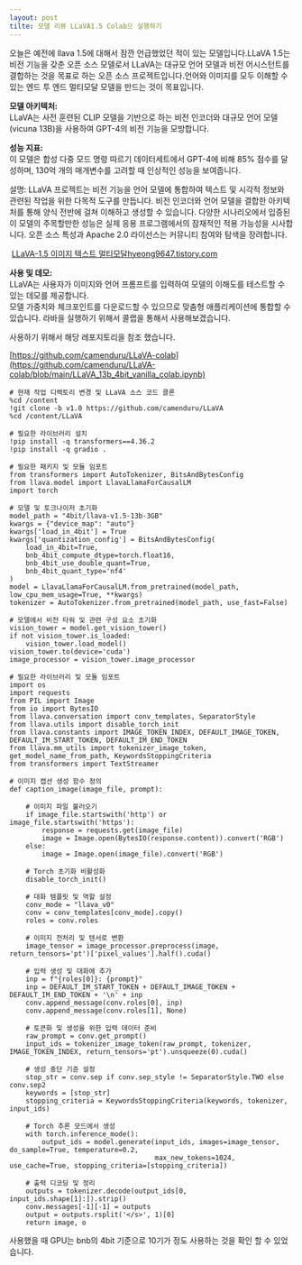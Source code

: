 ```yaml
---
layout: post
tilte: 모델 리뷰 LLaVA1.5 Colab으 실행하기
---
```


오늘은 예전에 llava 1.5에 대해서 잠깐 언급했었던 적이 있는 모델입니다.LLaVA 1.5는 비전 기능을 갖춘 오픈 소스 모델로서 LLaVA는 대규모 언어 모델과 비전 어시스턴트를 결합하는 것을 목표로 하는 오픈 소스 프로젝트입니다.언어와 이미지를 모두 이해할 수 있는 엔드 투 엔드 멀티모달 모델을 만드는 것이 목표입니다.

**모델 아키텍처:**  
LLaVA는 사전 훈련된 CLIP 모델을 기반으로 하는 비전 인코더와 대규모 언어 모델(vicuna 13B)을 사용하여 GPT-4의 비전 기능을 모방합니다.

**성능 지표:**  
이 모델은 합성 다중 모드 명령 따르기 데이터세트에서 GPT-4에 비해 85% 점수를 달성하며, 130억 개의 매개변수를 고려할 때 인상적인 성능을 보여줍니다.

설명: LLaVA 프로젝트는 비전 기능을 언어 모델에 통합하여 텍스트 및 시각적 정보와 관련된 작업을 위한 다목적 도구를 만듭니다. 비전 인코더와 언어 모델을 결합한 아키텍처를 통해 양식 전반에 걸쳐 이해하고 생성할 수 있습니다. 다양한 시나리오에서 입증된 이 모델의 주목할만한 성능은 실제 응용 프로그램에서의 잠재적인 적용 가능성을 시사합니다. 오픈 소스 특성과 Apache 2.0 라이선스는 커뮤니티 참여와 탐색을 장려합니다.

 [LLaVA-1.5 이미지 텍스트 멀티모달hyeong9647.tistory.com](https://hyeong9647.tistory.com/entry/LLaVA-15-%EC%9D%B4%EB%AF%B8%EC%A7%80-%ED%85%8D%EC%8A%A4%ED%8A%B8-%EB%A9%80%ED%8B%B0%EB%AA%A8%EB%8B%AC)

**사용 및 데모:**  
LLaVA는 사용자가 이미지와 언어 프롬프트를 입력하여 모델의 이해도를 테스트할 수 있는 데모를 제공합니다.  
모델 가중치와 체크포인트를 다운로드할 수 있으므로 맞춤형 애플리케이션에 통합할 수 있습니다. 라바을 실행하기 위해서 콜랩을 통해서 사용해보겠습니다.

사용하기 위해서 해당 레포지토리을 참조 했습니다.

[https://github.com/camenduru/LLaVA-colab](https://github.com/camenduru/LLaVA-colab/blob/main/LLaVA_13b_4bit_vanilla_colab.ipynb)

```
# 현재 작업 디렉토리 변경 및 LLaVA 소스 코드 클론
%cd /content
!git clone -b v1.0 https://github.com/camenduru/LLaVA
%cd /content/LLaVA

# 필요한 라이브러리 설치
!pip install -q transformers==4.36.2
!pip install -q gradio .

# 필요한 패키지 및 모듈 임포트
from transformers import AutoTokenizer, BitsAndBytesConfig
from llava.model import LlavaLlamaForCausalLM
import torch

# 모델 및 토크나이저 초기화
model_path = "4bit/llava-v1.5-13b-3GB"
kwargs = {"device_map": "auto"}
kwargs['load_in_4bit'] = True
kwargs['quantization_config'] = BitsAndBytesConfig(
    load_in_4bit=True,
    bnb_4bit_compute_dtype=torch.float16,
    bnb_4bit_use_double_quant=True,
    bnb_4bit_quant_type='nf4'
)
model = LlavaLlamaForCausalLM.from_pretrained(model_path, low_cpu_mem_usage=True, **kwargs)
tokenizer = AutoTokenizer.from_pretrained(model_path, use_fast=False)

# 모델에서 비전 타워 및 관련 구성 요소 초기화
vision_tower = model.get_vision_tower()
if not vision_tower.is_loaded:
    vision_tower.load_model()
vision_tower.to(device='cuda')
image_processor = vision_tower.image_processor

# 필요한 라이브러리 및 모듈 임포트
import os
import requests
from PIL import Image
from io import BytesIO
from llava.conversation import conv_templates, SeparatorStyle
from llava.utils import disable_torch_init
from llava.constants import IMAGE_TOKEN_INDEX, DEFAULT_IMAGE_TOKEN, DEFAULT_IM_START_TOKEN, DEFAULT_IM_END_TOKEN
from llava.mm_utils import tokenizer_image_token, get_model_name_from_path, KeywordsStoppingCriteria
from transformers import TextStreamer

# 이미지 캡션 생성 함수 정의
def caption_image(image_file, prompt):

    # 이미지 파일 불러오기
    if image_file.startswith('http') or image_file.startswith('https'):
        response = requests.get(image_file)
        image = Image.open(BytesIO(response.content)).convert('RGB')
    else:
        image = Image.open(image_file).convert('RGB')

    # Torch 초기화 비활성화
    disable_torch_init()

    # 대화 템플릿 및 역할 설정
    conv_mode = "llava_v0"
    conv = conv_templates[conv_mode].copy()
    roles = conv.roles

    # 이미지 전처리 및 텐서로 변환
    image_tensor = image_processor.preprocess(image, return_tensors='pt')['pixel_values'].half().cuda()

    # 입력 생성 및 대화에 추가
    inp = f"{roles[0]}: {prompt}"
    inp = DEFAULT_IM_START_TOKEN + DEFAULT_IMAGE_TOKEN + DEFAULT_IM_END_TOKEN + '\n' + inp
    conv.append_message(conv.roles[0], inp)
    conv.append_message(conv.roles[1], None)

    # 토큰화 및 생성을 위한 입력 데이터 준비
    raw_prompt = conv.get_prompt()
    input_ids = tokenizer_image_token(raw_prompt, tokenizer, IMAGE_TOKEN_INDEX, return_tensors='pt').unsqueeze(0).cuda()

    # 생성 중단 기준 설정
    stop_str = conv.sep if conv.sep_style != SeparatorStyle.TWO else conv.sep2
    keywords = [stop_str]
    stopping_criteria = KeywordsStoppingCriteria(keywords, tokenizer, input_ids)

    # Torch 추론 모드에서 생성
    with torch.inference_mode():
        output_ids = model.generate(input_ids, images=image_tensor, do_sample=True, temperature=0.2,
                                    max_new_tokens=1024, use_cache=True, stopping_criteria=[stopping_criteria])

    # 출력 디코딩 및 정리
    outputs = tokenizer.decode(output_ids[0, input_ids.shape[1]:]).strip()
    conv.messages[-1][-1] = outputs
    output = outputs.rsplit('</s>', 1)[0]
    return image, o
```



사용했을 때 GPU는 bnb의 4bit 기준으로 10기가 정도 사용하는 것을 확인 할 수 있었습니다.
